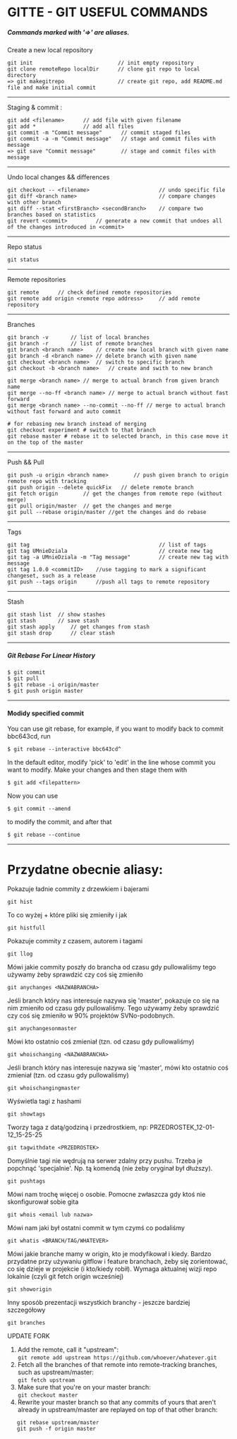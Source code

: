 # GITTE - GIT USEFUL COMMANDS

##### Commands marked with '=>' are aliases.


Create a new local repository
```
git init                           // init empty repository
git clone remoteRepo localDir      // clone git repo to local directory
=> git makegitrepo                 // create git repo, add README.md file and make initial commit
```

------------------

Staging & commit :
```
git add <filename>		// add file with given filename
git add *				// add all files 	
git commit -m "Commit message"		// commit staged files
git commit -a -m "Commit message"	// stage and commit files with message
=> git save "Commit message"		// stage and commit files with message
```

-------------------

Undo local changes && differences
```
git checkout -- <filename> 						// undo specific file
git diff <branch name>							// compare changes with other branch
git diff --stat <firstBranch> <secondBranch>	// compare two branches based on statistics
git revert <commit> 		// generate a new commit that undoes all of the changes introduced in <commit>
```

-------------------

Repo status

	git status

-------------------
Remote repositories

	git remote 		// check defined remote repositories
	git remote add origin <remote repo address> 	// add remote repository

-------------------
Branches

	git branch -v 		// list of local branches
	git branch -r		// list of remote branches
	git branch <branch name>	// create new local branch with given name
	git branch -d <branch name>	// delete branch with given name
	git checkout <branch name> 	// switch to specific branch
	git checkout -b <branch name>	// create and swith to new branch

	git merge <branch name>	// merge to actual branch from given branch name
	git merge --no-ff <branch name>	// merge to actual branch without fast forward
	git merge <branch name> --no-commit --no-ff // merge to actual branch without fast forward and auto commit

	# for rebasing new branch instead of merging
	git checkout experiment # switch to that branch
	git rebase master # rebase it to selected branch, in this case move it on the top of the master

-------------------
Push && Pull

	git push -u origin <branch name>		// push given branch to origin remote repo with tracking
	git push origin --delete quickFix	// delete remote branch
	git fetch origin		// get the changes from remote repo (without merge)
	git pull origin/master	// get the changes and merge
	git pull --rebase origin/master //get the changes and do rebase

-------------------
Tags

	git tag											// list of tags
	git tag UMnieDziala								// create new tag
	git tag -a UMnieDziala -m "Tag message" 		// create new tag with message
	git tag 1.0.0 <commitID>	//use tagging to mark a significant changeset, such as a release
	git push --tags origin 		//push all tags to remote repository

-------------------
Stash

	git stash list 	// show stashes
	git stash 		// save stash
	git stash apply		// get changes from stash
	git stash drop		// clear stash

-------------------
##### Git Rebase For Linear History

	$ git commit
	$ git pull
	$ git rebase -i origin/master
	$ git push origin master

--------------------------
#### Modidy specified commit

You can use git rebase, for example, if you want to modify back to commit bbc643cd, run

	$ git rebase --interactive bbc643cd^

In the default editor, modify 'pick' to 'edit' in the line whose commit you want to modify. Make your changes and then stage them with

	$ git add <filepattern>

Now you can use

	$ git commit --amend

to modify the commit, and after that

	$ git rebase --continue

--------------------------

# Przydatne obecnie aliasy:

Pokazuje ładnie commity z drzewkiem i bajerami

    git hist

To co wyżej + które pliki się zmieniły i jak

    git histfull

Pokazuje commity z czasem, autorem i tagami

    git llog

Mówi jakie commity poszły do brancha od czasu gdy pullowaliśmy tego używamy żeby sprawdzić czy coś się zmieniło

    git anychanges <NAZWABRANCHA>

Jeśli branch który nas interesuje nazywa się 'master', pokazuje co się na nim zmieniło od czasu gdy pullowaliśmy. Tego używamy żeby sprawdzić czy coś się zmieniło w 90% projektów SVNo-podobnych.

    git anychangesonmaster

Mówi kto ostatnio coś zmieniał (tzn. od czasu gdy pullowaliśmy)

    git whoischanging <NAZWABRANCHA>

Jeśli branch który nas interesuje nazywa się 'master', mówi kto ostatnio coś zmieniał (tzn. od czasu gdy pullowaliśmy)

    git whoischangingmaster

Wyświetla tagi z hashami

    git showtags

Tworzy taga z datą/godziną i przedrostkiem, np: PRZEDROSTEK_12-01-12_15-25-25

    git tagwithdate <PRZEDROSTEK>

Domyślnie tagi nie wędrują na serwer zdalny przy pushu. Trzeba je popchnąć 'specjalnie'. Np. tą komendą (nie żeby oryginał był dłuższy).

    git pushtags

Mówi nam trochę więcej o osobie. Pomocne zwłaszcza gdy ktoś nie skonfigurował sobie gita

    git whois <email lub nazwa>

Mówi nam jaki był ostatni commit w tym czymś co podaliśmy

    git whatis <BRANCH/TAG/WHATEVER>

Mówi jakie branche mamy w origin, kto je modyfikował i kiedy. Bardzo przydatne przy używaniu gitflow i feature branchach, żeby się zorientować, co się dzieje w projekcie (i kto/kiedy robił). Wymaga aktualnej wizji repo lokalnie (czyli git fetch origin wcześniej)   

    git showorigin

Inny sposób prezentacji wszystkich branchy - jeszcze bardziej szczegółowy

    git branches

UPDATE FORK

1. Add the remote, call it "upstream":  
```git remote add upstream https://github.com/whoever/whatever.git```
2. Fetch all the branches of that remote into remote-tracking branches, such as upstream/master:   
```git fetch upstream```
3. Make sure that you're on your master branch:   
```git checkout master```
4. Rewrite your master branch so that any commits of yours that aren't already in upstream/master are replayed on top of that other branch:   
```
   git rebase upstream/master 
   git push -f origin master
```
